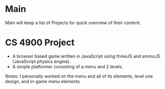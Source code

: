 # Main

Main will keep a list of Projects for quick overview of their content.

# CS 4900 Project

 - A browser based game written in JavaScript using threeJS and ammoJS (JavaScript physics engine).
 - A simple platformer consisting of a menu and 2 levels.
 
 Notes: I personally worked on the menu and all of its elements, level one design, and in-game menu elements.
